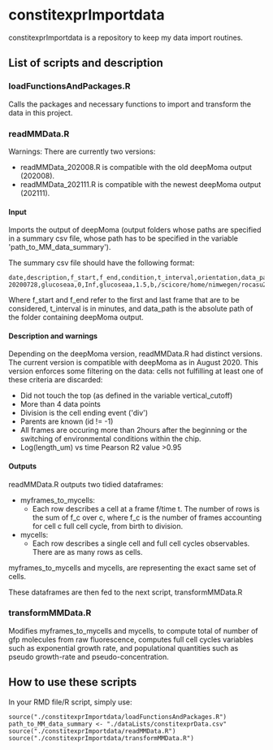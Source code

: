 # constitexprImportdata

constitexprImportdata is a repository to keep my data import routines.

## List of scripts and description

### loadFunctionsAndPackages.R

Calls the packages and necessary functions to import and transform the data in this project.

### readMMData.R

Warnings: There are currently two versions:
- readMMData_202008.R is compatible with the old deepMoma output (202008).
- readMMData_202111.R is compatible with the newest deepMoma output (202111).


#### Input

Imports the output of deepMoma (output folders whose paths are specified in a summary csv file, whose path has to be specified in the variable 'path_to_MM_data_summary').

The summary csv file should have the following format:

```
date,description,f_start,f_end,condition,t_interval,orientation,data_path,promoter,vector
20200728,glucoseaa,0,Inf,glucoseaa,1.5,b,/scicore/home/nimwegen/rocasu25/MM_Data/Dany/20200728/20200728_bottom_chr_hi1_curated,hi1,ch
```

Where f_start and f_end refer to the first and last frame that are to be considered, t_interval is in minutes, and data_path is the absolute path of the folder containing deepMoma output.

#### Description and warnings

Depending on the deepMoma version, readMMData.R had distinct versions. The current version is compatible with deepMoma as in August 2020. This version enforces some filtering on the data: cells not fulfilling at least one of these criteria are discarded:

- Did not touch the top (as defined in the variable vertical_cutoff)
- More than 4 data points
- Division is the cell ending event ('div')
- Parents are known (id != -1)
- All frames are occuring more than 2hours after the beginning or the switching of environmental conditions within the chip.
- Log(length_um) vs time Pearson R2 value >0.95

#### Outputs

readMMData.R outputs two tidied dataframes: 
- myframes_to_mycells:
	+ Each row describes a cell at a frame f/time t. The number of rows is the sum of f_c over c, where f_c is the number of frames accounting for cell c full cell cycle, from birth to division.
- mycells:
	+ Each row describes a single cell and full cell cycles observables. There are as many rows as cells.

myframes_to_mycells and mycells, are representing the exact same set of cells.

These dataframes are then fed to the next script, transformMMData.R

### transformMMData.R

Modifies myframes_to_mycells and mycells, to compute total of number of gfp molecules from raw fluorescence, computes full cell cycles variables such as exponential growth rate, and populational quantities such as pseudo growth-rate and pseudo-concentration.

## How to use these scripts

In your RMD file/R script, simply use:

```
source("./constitexprImportdata/loadFunctionsAndPackages.R")
path_to_MM_data_summary <- "./dataLists/constitexprData.csv"
source("./constitexprImportdata/readMMData.R")
source("./constitexprImportdata/transformMMData.R")
```







